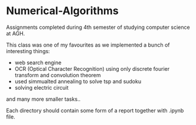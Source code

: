 # Numerical-Algorithms

Assignments completed during 4th semester of studying computer science at AGH.

This class was one of my favourites as we implemented a bunch of interesting things:
- web search engine 
- OCR (Optical Character Recognition) using only discrete fourier transform and convolution theorem
- used simmualted annealing to solve tsp and sudoku 
- solving electric circuit 

and many more smaller tasks..


Each directory should contain some form of a report together with .ipynb file.

